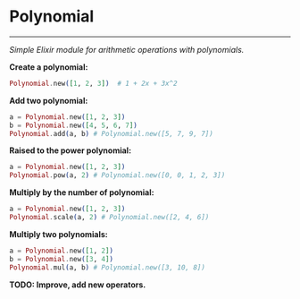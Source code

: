 # Polynomial
-------------------------
 *Simple Elixir module for arithmetic operations with polynomials.*

**Create a polynomial:**
```Elixir
Polynomial.new([1, 2, 3])  # 1 + 2x + 3x^2
```
**Add two polynomial:**
```Elixir
a = Polynomial.new([1, 2, 3])
b = Polynomial.new([4, 5, 6, 7]) 
Polynomial.add(a, b) # Polynomial.new([5, 7, 9, 7])
```

**Raised to the power polynomial:**
```Elixir
a = Polynomial.new([1, 2, 3])
Polynomial.pow(a, 2) # Polynomial.new([0, 0, 1, 2, 3])
```
**Multiply by the number of polynomial:**
```Elixir
a = Polynomial.new([1, 2, 3])
Polynomial.scale(a, 2) # Polynomial.new([2, 4, 6])
```
**Multiply two polynomials:**
```Elixir
a = Polynomial.new([1, 2])
b = Polynomial.new([3, 4])
Polynomial.mul(a, b) # Polynomial.new([3, 10, 8])
```

**TODO: Improve, add new operators.**

